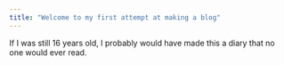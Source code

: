 ```yaml
---
title: "Welcome to my first attempt at making a blog"
---
```


If I was still 16 years old, I probably would have made this a diary that no one would ever read.
